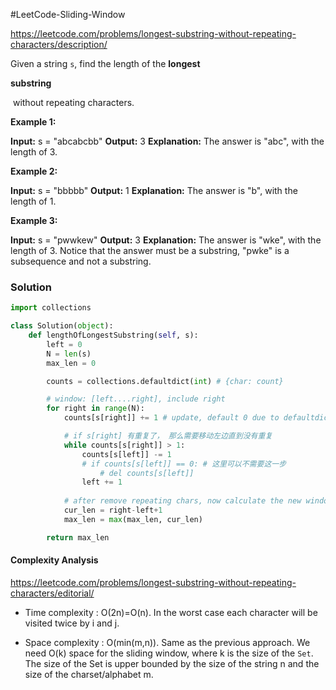 #LeetCode-Sliding-Window

https://leetcode.com/problems/longest-substring-without-repeating-characters/description/

Given a string `s`, find the length of the **longest** 

**substring**

 without repeating characters.

**Example 1:**

**Input:** s = "abcabcbb"
**Output:** 3
**Explanation:** The answer is "abc", with the length of 3.

**Example 2:**

**Input:** s = "bbbbb"
**Output:** 1
**Explanation:** The answer is "b", with the length of 1.

**Example 3:**

**Input:** s = "pwwkew"
**Output:** 3
**Explanation:** The answer is "wke", with the length of 3.
Notice that the answer must be a substring, "pwke" is a subsequence and not a substring.


### Solution

```python
import collections

class Solution(object):
    def lengthOfLongestSubstring(self, s):
        left = 0
        N = len(s)
        max_len = 0

        counts = collections.defaultdict(int) # {char: count}

        # window: [left....right], include right
        for right in range(N):
            counts[s[right]] += 1 # update, default 0 due to defaultdict(int)

            # if s[right] 有重复了， 那么需要移动左边直到没有重复
            while counts[s[right]] > 1:
                counts[s[left]] -= 1
                # if counts[s[left]] == 0: # 这里可以不需要这一步
                    # del counts[s[left]]
                left += 1
            
            # after remove repeating chars, now calculate the new window length
            cur_len = right-left+1
            max_len = max(max_len, cur_len)

        return max_len
```


#### Complexity Analysis
https://leetcode.com/problems/longest-substring-without-repeating-characters/editorial/

- Time complexity : O(2n)=O(n). In the worst case each character will be visited twice by i and j.
    
- Space complexity : O(min(m,n)). Same as the previous approach. We need O(k) space for the sliding window, where k is the size of the `Set`. The size of the Set is upper bounded by the size of the string n and the size of the charset/alphabet m.